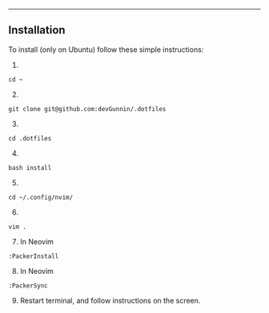 --------------------------------------------------------------
Installation
--------------------------------------------------------------

To install (only on Ubuntu) follow these simple instructions:

1. 

```
cd ~
```

2.

```
git clone git@github.com:devGunnin/.dotfiles
```

3.

```
cd .dotfiles
```

4.

```
bash install
```

5.

```
cd ~/.config/nvim/
```

6.

```
vim .
```

7. In Neovim 

```
:PackerInstall
```

8. In Neovim

```
:PackerSync
```

9. Restart terminal, and follow instructions on the screen.
